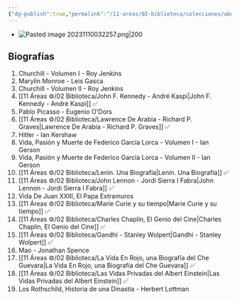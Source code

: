 ```yaml
---
{"dg-publish":true,"permalink":"/11-areas/02-biblioteca/colecciones/abc-coleccion-protagonistas-del-s-xx/","noteIcon":""}
---
```



- ![Pasted image 20231110032257.png|200](/img/user/02%20Image/Pasted%20image%2020231110032257.png) 
## Biografías 
1. Churchill - Volumen I - Roy Jenkins
2. Marylin Monroe - Leis Gasca 
3. Churchill - Volumen II - Roy Jenkins
4. [[11 Áreas ⚙/02 Biblioteca/John F. Kennedy - André Kaspi\|John F. Kennedy - André Kaspi]] ✅
5. Pablo Picasso - Eugenio O'Dors
6. [[11 Áreas ⚙/02 Biblioteca/Lawrence De Arabia - Richard P. Graves\|Lawrence De Arabia - Richard P. Graves]] ✅
7. Hitler - Ian Kershaw
8. Vida, Pasión y Muerte de Federico García Lorca - Volumen I - Ian Gerson
9. Vida, Pasión y Muerte de Federico García Lorca - Volumen II - Ian Gerson
10. [[11 Áreas ⚙/02 Biblioteca/Lenin. Una Biografía\|Lenin. Una Biografía]] ✅
11. [[11 Áreas ⚙/02 Biblioteca/John Lennon - Jordi Sierra I Fabra\|John Lennon - Jordi Sierra I Fabra]] ✅
12. Vida De Juan XXIII, El Papa Extramuros
13. [[11 Áreas ⚙/02 Biblioteca/Marie Curie y su tiempo\|Marie Curie y su tiempo]] ✅
14. [[11 Áreas ⚙/02 Biblioteca/Charles Chaplin, El Genio del Cine\|Charles Chaplin, El Genio del Cine]] ✅
15. [[11 Áreas ⚙/02 Biblioteca/Gandhi - Stanley Wolpert\|Gandhi - Stanley Wolpert]] ✅
16. Mao - Jonathan Spence
17. [[11 Áreas ⚙/02 Biblioteca/La Vida En Rojo, una Biografía del Che Guevara\|La Vida En Rojo, una Biografía del Che Guevara]] ✅
18. [[11 Áreas ⚙/02 Biblioteca/Las Vidas Privadas del Albert Einstein\|Las Vidas Privadas del Albert Einstein]] ✅
19. Los Rothschild, Historia de una Dinastía - Herbert Lottman
